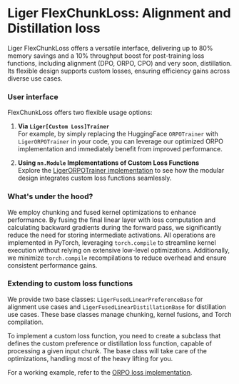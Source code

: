 # Liger FlexChunkLoss: Alignment and Distillation loss 

Liger FlexChunkLoss offers a versatile interface, delivering up to 80% memory savings and a 10% throughput boost for post-training loss functions, including alignment (DPO, ORPO, CPO) and very soon, distillation. Its flexible design supports custom losses, ensuring efficiency gains across diverse use cases.

### User interface

FlexChunkLoss offers two flexible usage options:  

1. **Via `Liger[Custom Loss]Trainer`**  
   For example, by simply replacing the HuggingFace `ORPOTrainer` with `LigerORPOTrainer` in your code, you can leverage our optimized ORPO implementation and immediately benefit from improved performance.  

2. **Using `nn.Module` Implementations of Custom Loss Functions**  
   Explore the [LigerORPOTrainer implementation](https://github.com/linkedin/Liger-Kernel/blob/main/src/liger_kernel/transformers/orpo_trainer.py) to see how the modular design integrates custom loss functions seamlessly.  

### What's under the hood?

We employ chunking and fused kernel optimizations to enhance performance. By fusing the final linear layer with loss computation and calculating backward gradients during the forward pass, we significantly reduce the need for storing intermediate activations. All operations are implemented in PyTorch, leveraging `torch.compile` to streamline kernel execution without relying on extensive low-level optimizations. Additionally, we minimize `torch.compile` recompilations to reduce overhead and ensure consistent performance gains.

### Extending to custom loss functions

We provide two base classes: `LigerFusedLinearPreferenceBase` for alignment use cases and `LigerFusedLinearDistillationBase` for distillation use cases. These base classes manage chunking, kernel fusions, and Torch compilation.

To implement a custom loss function, you need to create a subclass that defines the custom preference or distillation loss function, capable of processing a given input chunk. The base class will take care of the optimizations, handling most of the heavy lifting for you.

For a working example, refer to the [ORPO loss implementation](https://github.com/linkedin/Liger-Kernel/blob/main/src/liger_kernel/chunked_loss/orpo_loss.py).